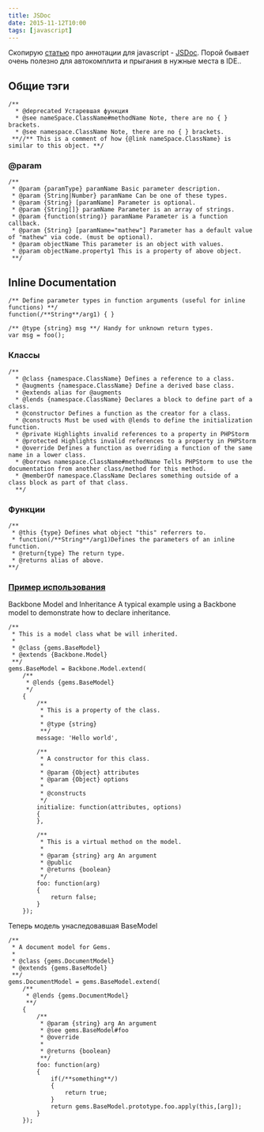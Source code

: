 ```yaml
---
title: JSDoc
date: 2015-11-12T10:00
tags: [javascript]
---
```


Скопирую [статью](http://www.thinkingmedia.ca/2013/08/valid-jsdoc-annotations-supported-by-phpstorm/) про аннотации для javascript - [JSDoc](http://usejsdoc.org/). Порой бывает очень полезно для автокомплита и прыгания в нужные места в IDE..

## Общие тэги

```
/** 
  * @deprecated Устаревшая функция 
  * @see nameSpace.ClassName#methodName Note, there are no { } brackets. 
  * @see namespace.ClassName Note, there are no { } brackets. 
 **//** This is a comment of how {@link nameSpace.ClassName} is similar to this object. **/
```

### @param

```
/** 
 * @param {paramType} paramName Basic parameter description. 
 * @param {String|Number} paramName Can be one of these types.
 * @param {String} [paramName] Parameter is optional. 
 * @param {String[]} paramName Parameter is an array of strings. 
 * @param {function(string)} paramName Parameter is a function callback. 
 * @param {String} [paramName="mathew"] Parameter has a default value of "mathew" via code. (must be optional). 
 * @param objectName This parameter is an object with values. 
 * @param objectName.property1 This is a property of above object. 
 **/
```

## Inline Documentation

```
/** Define parameter types in function arguments (useful for inline functions) **/
function(/**String**/arg1) { }

/** @type {string} msg **/ Handy for unknown return types.
var msg = foo();
```

### Классы

```
/**
  * @class {namespace.ClassName} Defines a reference to a class. 
  * @augments {namespace.ClassName} Define a derived base class. 
  * @extends alias for @augments 
  * @lends {namespace.ClassName} Declares a block to define part of a class. 
  * @constructor Defines a function as the creator for a class. 
  * @constructs Must be used with @lends to define the initialization function. 
  * @private Highlights invalid references to a property in PHPStorm 
  * @protected Highlights invalid references to a property in PHPStorm 
  * @override Defines a function as overriding a function of the same name in a lower class. 
  * @borrows namespace.ClassName#methodName Tells PHPStorm to use the documentation from another class/method for this method.  
  * @memberOf namespace.ClassName Declares something outside of a class block as part of that class. 
  **/
```

### Функции

```
/**
 * @this {type} Defines what object "this" referrers to. 
 * function(/**String**/arg1)Defines the parameters of an inline function.
 * @return{type} The return type.
 * @returns alias of above.
**/
```

### [Пример использования](http://www.thinkingmedia.ca/2013/08/valid-jsdoc-annotations-supported-by-phpstorm/#some-javascript-examples-of-jsdoc)

Backbone Model and Inheritance A typical example using a Backbone model to demonstrate how to declare inheritance.

```
/**
 * This is a model class what be will inherited. 
 * 
 * @class {gems.BaseModel} 
 * @extends {Backbone.Model} 
 **/ 
gems.BaseModel = Backbone.Model.extend( 
    /** 
     * @lends {gems.BaseModel} 
     */ 
    {
        /**
         * This is a property of the class. 
         *
         * @type {string} 
         **/
        message: 'Hello world',

        /**
         * A constructor for this class.
         *
         * @param {Object} attributes
         * @param {Object} options
         * 
         * @constructs
         */
        initialize: function(attributes, options)
        {
        },

        /**
         * This is a virtual method on the model.
         * 
         * @param {string} arg An argument
         * @public
         * @returns {boolean}
         */
        foo: function(arg)
        {
            return false;
        }
    });
```

Теперь модель унаследовавшая BaseModel

```
/**
 * A document model for Gems.
 *
 * @class {gems.DocumentModel}
 * @extends {gems.BaseModel}
 **/
gems.DocumentModel = gems.BaseModel.extend(
    /**
     * @lends {gems.DocumentModel}
     **/
    {
        /**
         * @param {string} arg An argument
         * @see gems.BaseModel#foo
         * @override
         *
         * @returns {boolean}
         **/
        foo: function(arg)
        {
            if(/**something**/)
            {
                return true;
            }
            return gems.BaseModel.prototype.foo.apply(this,[arg]);
        }
    });
```